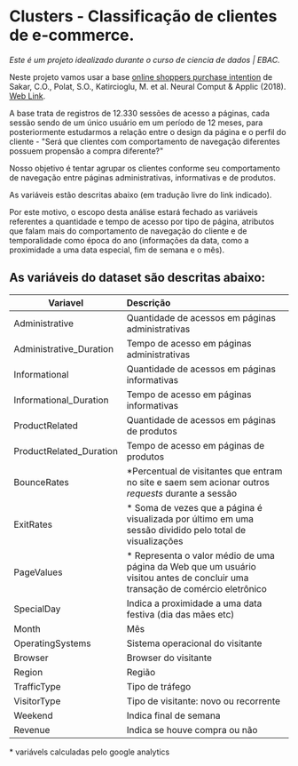 # Clusters - Classificação de clientes de e-commerce.



*Este é um projeto idealizado durante o curso de ciencia de dados | EBAC.*

Neste projeto vamos usar a base [online shoppers purchase intention](https://archive.ics.uci.edu/ml/datasets/Online+Shoppers+Purchasing+Intention+Dataset) de Sakar, C.O., Polat, S.O., Katircioglu, M. et al. Neural Comput & Applic (2018). [Web Link](https://doi.org/10.1007/s00521-018-3523-0).

A base trata de registros de 12.330 sessões de acesso a páginas, cada sessão sendo de um único usuário em um período de 12 meses, para posteriormente estudarmos a relação entre o design da página e o perfil do cliente - "Será que clientes com comportamento de navegação diferentes possuem propensão a compra diferente?" 

Nosso objetivo é tentar agrupar os clientes conforme seu comportamento de navegação entre páginas administrativas, informativas e de produtos. 

As variáveis estão descritas abaixo (em tradução livre do link indicado).

Por este motivo, o escopo desta análise estará fechado as variáveis referentes a quantidade e tempo de acesso por tipo de página, atributos que falam mais do comportamento de navegação do cliente e de temporalidade como época do ano (informações da data, como a proximidade a uma data especial, fim de semana e o mês).

## As variáveis do dataset são descritas abaixo:

|Variavel                |Descrição          | 
|------------------------|:-------------------| 
|Administrative          | Quantidade de acessos em páginas administrativas| 
|Administrative_Duration | Tempo de acesso em páginas administrativas | 
|Informational           | Quantidade de acessos em páginas informativas  | 
|Informational_Duration  | Tempo de acesso em páginas informativas  | 
|ProductRelated          | Quantidade de acessos em páginas de produtos | 
|ProductRelated_Duration | Tempo de acesso em páginas de produtos | 
|BounceRates             | *Percentual de visitantes que entram no site e saem sem acionar outros *requests* durante a sessão  | 
|ExitRates               | * Soma de vezes que a página é visualizada por último em uma sessão dividido pelo total de visualizações | 
|PageValues              | * Representa o valor médio de uma página da Web que um usuário visitou antes de concluir uma transação de comércio eletrônico | 
|SpecialDay              | Indica a proximidade a uma data festiva (dia das mães etc) | 
|Month                   | Mês  | 
|OperatingSystems        | Sistema operacional do visitante | 
|Browser                 | Browser do visitante | 
|Region                  | Região | 
|TrafficType             | Tipo de tráfego                  | 
|VisitorType             | Tipo de visitante: novo ou recorrente | 
|Weekend                 | Indica final de semana | 
|Revenue                 | Indica se houve compra ou não |

\* variávels calculadas pelo google analytics

